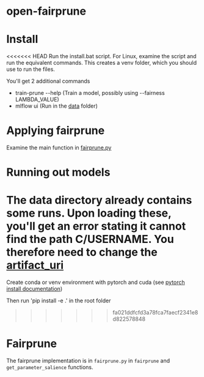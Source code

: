 # open-fairprune

# Install
<<<<<<< HEAD
Run the install.bat script. For Linux, examine the script and run the equivalent commands. This creates a venv folder, which you should use to run the files.

You'll get 2 additional commands
* train-prune --help (Train a model, possibly using --fairness LAMBDA_VALUE)
* mlflow ui (Run in the [data](./data/) folder)

# Applying fairprune
Examine the main function in [fairprune.py](.\src\open_fairprune\fairprune.py)

# Running out models
The data directory already contains some runs. Upon loading these, you'll get an error stating it cannot find the path C/USERNAME. You therefore need to change the [artifact_uri](.\data\mlruns\0\08a5ecfcb09b4ee9a9eaf8a1065198e0\meta.yaml)
=======
Create conda or venv environment with pytorch and cuda (see [pytorch install documentation](https://pytorch.org/get-started/locally/))

Then run 'pip install -e .' in the root folder
>>>>>>> fa021ddfcfd3a78fca7faecf2341e8d822578848

# Fairprune
The fairprune implementation is in `fairprune.py` in `fairprune` and `get_parameter_salience` functions.